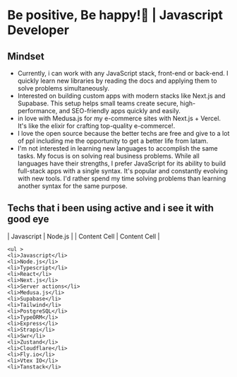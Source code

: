 
<h1 align="start" >Be positive, Be happy!🌱 | Javascript Developer</h1>

<h2>Mindset</h2>
<ul>
  <li>Currently, i can work with any JavaScript stack, front-end or back-end. I quickly learn new libraries by reading the docs and applying them to solve problems simultaneously.</li>
  <li>Interested on  building custom apps with modern stacks like Next.js and Supabase. This setup helps small teams create secure, high-performance, and SEO-friendly apps quickly and easily.
  <li>in love with Medusa.js for my e-commerce sites with Next.js + Vercel. It's like the elixir for crafting top-quality e-commerce!.
</li>
  <li>I love the open source because the better techs are free and give to a lot of ppl including me the opportunity to get a better life from latam.
</li>
  </li>
  <li>
 I'm not interested in learning new languages to accomplish the same tasks. My focus is on solving real business problems. While all languages have their strengths, I prefer JavaScript for its ability to build full-stack apps with a single syntax. It's popular and constantly evolving with new tools. I'd rather spend my time solving problems than learning another syntax for the same purpose.
</li>
</ul>
<h2> Techs that i been using active and i see it with good eye </h2>

| Javascript  | Node.js  |
| Content Cell  | Content Cell  |

    <ul >
    <li>Javascript</li>
    <li>Node.js</li>
    <li>Typescript</li>
    <li>React</li>
    <li>Next.js</li>
    <li>Server actions</li>
    <li>Medusa.js</li>
    <li>Supabase</li>
    <li>Tailwind</li>
    <li>PostgreSQL</li>
    <li>TypeORM</li>
    <li>Express</li>
    <li>Strapi</li>
    <li>Swr</li>
    <li>Zustand</li>
    <li>Cloudflare</li>
    <li>Fly.io</li>
    <li>Vtex IO</li>
    <li>Tanstack</li>
  </ul>
      

